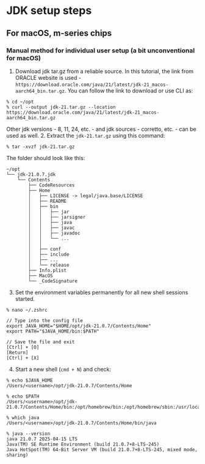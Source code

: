 # JDK setup steps

## For macOS, m-series chips
### Manual method for individual user setup (a bit unconventional for macOS)
1. Download jdk tar.gz from a reliable source. In this tutorial, the link from ORACLE website is used - 
`https://download.oracle.com/java/21/latest/jdk-21_macos-aarch64_bin.tar.gz`. You can follow the link to download or use CLI as:
```
% cd ~/opt
% curl --output jdk-21.tar.gz --location https://download.oracle.com/java/21/latest/jdk-21_macos-aarch64_bin.tar.gz
```
Other jdk versions - 8, 11, 24, etc. - and jdk sources - corretto, etc. - can be used as well.
2. Extract the `jdk-21.tar.gz` using this command:
```
% tar -xvzf jdk-21.tar.gz
```
The folder should look like this:
```
~/opt
└── jdk-21.0.7.jdk
    └── Contents
        ├── CodeResources
        ├── Home
        │   ├── LICENSE -> legal/java.base/LICENSE
        │   ├── README
        │   ├── bin
        │   │   ├── jar
        │   │   ├── jarsigner
        │   │   ├── java
        │   │   ├── javac
        │   │   ├── javadoc
        │   │   └── ...
        │   │     
        │   ├── conf
        │   ├── include
        │   ├── ...
        │   └── release
        ├── Info.plist
        ├── MacOS
        └── _CodeSignature
```

3. Set the environment variables permanently for all new shell sessions started.
```
% nano ~/.zshrc

// Type into the config file
export JAVA_HOME="$HOME/opt/jdk-21.0.7/Contents/Home"
export PATH="$JAVA_HOME/bin:$PATH"

// Save the file and exit
[Ctrl] + [O]
[Return]
[Ctrl] + [X]
```

4. Start a new shell (`cmd + N`) and check:
```
% echo $JAVA_HOME
/Users/<username>/opt/jdk-21.0.7/Contents/Home

% echo $PATH
/Users/<username>/opt/jdk-21.0.7/Contents/Home/bin:/opt/homebrew/bin:/opt/homebrew/sbin:/usr/local/bin:/System/Cryptexes/App/usr/bin:/usr/bin:/bin:/usr/sbin:/sbin:/var/run/com.apple.security.cryptexd/codex.system/bootstrap/usr/local/bin:/var/run/com.apple.security.cryptexd/codex.system/bootstrap/usr/bin:/var/run/com.apple.security.cryptexd/codex.system/bootstrap/usr/appleinternal/bin

% which java
/Users/<username>/opt/jdk-21.0.7/Contents/Home/bin/java

% java --version
java 21.0.7 2025-04-15 LTS
Java(TM) SE Runtime Environment (build 21.0.7+8-LTS-245)
Java HotSpot(TM) 64-Bit Server VM (build 21.0.7+8-LTS-245, mixed mode, sharing)
```